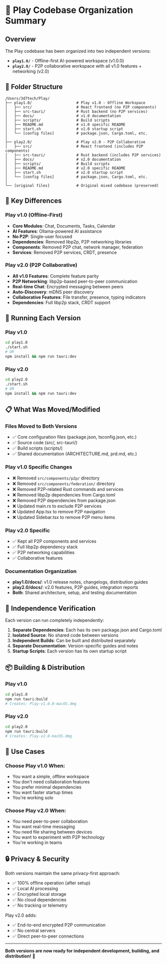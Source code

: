 # 📁 Play Codebase Organization Summary

## Overview

The Play codebase has been organized into two independent versions:

- **`play1.0/`** - Offline-first AI-powered workspace (v1.0.0)
- **`play2.0/`** - P2P collaborative workspace with all v1.0 features + networking (v2.0)

## 📂 Folder Structure

```
/Users/3d7tech/Play/
├── play1.0/                    # Play v1.0 - Offline Workspace
│   ├── src/                    # React frontend (no P2P components)
│   ├── src-tauri/              # Rust backend (no P2P services)
│   ├── docs/                   # v1.0 documentation
│   ├── scripts/                # Build scripts
│   ├── README.md               # v1.0 specific README
│   ├── start.sh                # v1.0 startup script
│   └── [config files]          # package.json, Cargo.toml, etc.
│
├── play2.0/                    # Play v2.0 - P2P Collaborative
│   ├── src/                    # React frontend (includes P2P components)
│   ├── src-tauri/              # Rust backend (includes P2P services)
│   ├── docs/                   # v2.0 documentation
│   ├── scripts/                # Build scripts
│   ├── README.md               # v2.0 specific README
│   ├── start.sh                # v2.0 startup script
│   └── [config files]          # package.json, Cargo.toml, etc.
│
└── [original files]            # Original mixed codebase (preserved)
```

## 🔄 Key Differences

### Play v1.0 (Offline-First)
- **Core Modules**: Chat, Documents, Tasks, Calendar
- **AI Features**: Ollama-powered AI assistance
- **No P2P**: Single-user focused
- **Dependencies**: Removed libp2p, P2P networking libraries
- **Components**: Removed P2P chat, network manager, federation
- **Services**: Removed P2P services, CRDT, presence

### Play v2.0 (P2P Collaborative)
- **All v1.0 Features**: Complete feature parity
- **P2P Networking**: libp2p-based peer-to-peer communication
- **Real-time Chat**: Encrypted messaging between peers
- **Auto-Discovery**: mDNS peer discovery
- **Collaborative Features**: File transfer, presence, typing indicators
- **Dependencies**: Full libp2p stack, CRDT support

## 🚀 Running Each Version

### Play v1.0
```bash
cd play1.0
./start.sh
# OR
npm install && npm run tauri:dev
```

### Play v2.0
```bash
cd play2.0
./start.sh
# OR
npm install && npm run tauri:dev
```

## 📋 What Was Moved/Modified

### Files Moved to Both Versions
- ✅ Core configuration files (package.json, tsconfig.json, etc.)
- ✅ Source code (src/, src-tauri/)
- ✅ Build scripts (scripts/)
- ✅ Shared documentation (ARCHITECTURE.md, prd.md, etc.)

### Play v1.0 Specific Changes
- ❌ Removed `src/components/p2p/` directory
- ❌ Removed `src/components/federation/` directory
- ❌ Removed P2P-related Rust commands and services
- ❌ Removed libp2p dependencies from Cargo.toml
- ❌ Removed P2P dependencies from package.json
- ❌ Updated main.rs to exclude P2P services
- ❌ Updated App.tsx to remove P2P navigation
- ❌ Updated Sidebar.tsx to remove P2P menu items

### Play v2.0 Specific
- ✅ Kept all P2P components and services
- ✅ Full libp2p dependency stack
- ✅ P2P networking capabilities
- ✅ Collaborative features

### Documentation Organization
- **play1.0/docs/**: v1.0 release notes, changelogs, distribution guides
- **play2.0/docs/**: v2.0 features, P2P guides, integration reports
- **Both**: Shared architecture, setup, and testing documentation

## 🔧 Independence Verification

Each version can run completely independently:

1. **Separate Dependencies**: Each has its own package.json and Cargo.toml
2. **Isolated Source**: No shared code between versions
3. **Independent Builds**: Can be built and distributed separately
4. **Separate Documentation**: Version-specific guides and notes
5. **Startup Scripts**: Each version has its own startup script

## 📦 Building & Distribution

### Play v1.0
```bash
cd play1.0
npm run tauri:build
# Creates: Play-v1.0.0-macOS.dmg
```

### Play v2.0
```bash
cd play2.0
npm run tauri:build
# Creates: Play-v2.0-macOS.dmg
```

## 🎯 Use Cases

### Choose Play v1.0 When:
- You want a simple, offline workspace
- You don't need collaboration features
- You prefer minimal dependencies
- You want faster startup times
- You're working solo

### Choose Play v2.0 When:
- You need peer-to-peer collaboration
- You want real-time messaging
- You need file sharing between devices
- You want to experiment with P2P technology
- You're working in teams

## 🔒 Privacy & Security

Both versions maintain the same privacy-first approach:
- ✅ 100% offline operation (after setup)
- ✅ Local AI processing
- ✅ Encrypted local storage
- ✅ No cloud dependencies
- ✅ No tracking or telemetry

Play v2.0 adds:
- ✅ End-to-end encrypted P2P communication
- ✅ No central servers
- ✅ Direct peer-to-peer connections

---

**Both versions are now ready for independent development, building, and distribution!** 🎉

